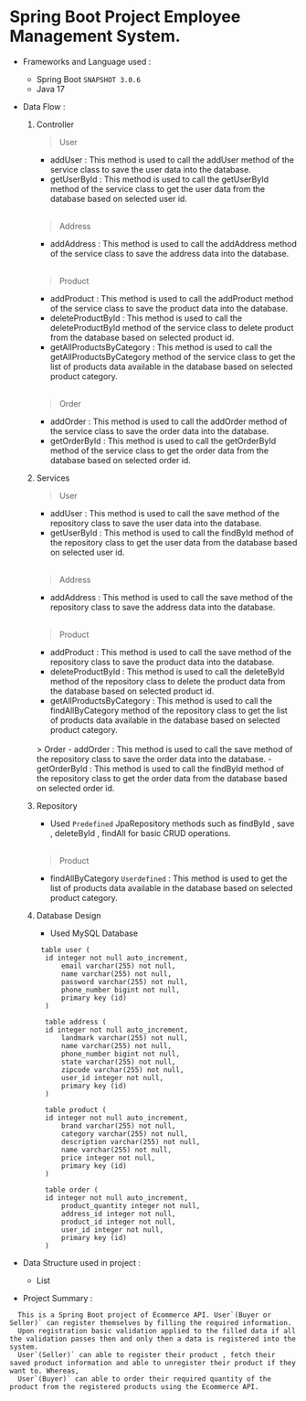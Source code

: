 # Spring Boot Project Employee Management System.

- Frameworks and Language used :
  - Spring Boot `SNAPSHOT 3.0.6`
  - Java 17

- Data Flow :
  1. Controller
      <br/>
      > User
      - addUser : This method is used to call the addUser method of the service class to save the user data into the database.
      - getUserById :  This method is used to call the getUserById method of the service class to get the user data from the database based on selected user id.
        
      <br/>
      
      > Address
      - addAddress : This method is used to call the addAddress method of the service class to save the address data into the database.
       
      <br/>
       
      > Product
      - addProduct : This method is used to call the addProduct method of the service class to save the product data into the database.
      - deleteProductById : This method is used to call the deleteProductById method of the service class to delete product from the database based on selected product id.
      - getAllProductsByCategory : This method is used to call the getAllProductsByCategory method of the service class to get the list of products data available in the database based on selected product category.
          
      <br/>
      
      > Order
      - addOrder : This method is used to call the addOrder method of the service class to save the order data into the database.
      - getOrderById :  This method is used to call the getOrderById method of the service class to get the order data from the database based on selected order id.
            
  2. Services
      <br/>
      > User
      - addUser : This method is used to call the save method of the repository class to save the user data into the database.
      - getUserById :  This method is used to call the findById method of the repository class to get the user data from the database based on selected user id.
      
      <br/>
      
      > Address
      - addAddress : This method is used to call the save method of the repository class to save the address data into the database.
      
      <br/>
       
      > Product
      - addProduct : This method is used to call the save method of the repository class to save the product data into the database.
      - deleteProductById : This method is used to call the deleteById method of the repository class to delete the product data from the database based on selected product id.
      - getAllProductsByCategory : This method is used to call the findAllByCategory method of the repository class to get the list of products data available in the database based on selected product category.
      
      <br/>
      > Order
      - addOrder : This method is used to call the save method of the repository class to save the order data into the database.
      - getOrderById :  This method is used to call the findById method of the repository class to get the order data from the database based on selected order id.
      
  3. Repository
      - Used `Predefined` JpaRepository methods such as findById , save , deleteById , findAll for basic CRUD operations.
      
      <br/>
      
      > Product
      - findAllByCategory `Userdefined` : This method is used to get the list of products data available in the database based on selected product category. 
        
      
  4. Database Design
      - Used MySQL Database
      ```
       table user (
       	id integer not null auto_increment,
        	email varchar(255) not null,
        	name varchar(255) not null,
        	password varchar(255) not null,
        	phone_number bigint not null,
        	primary key (id)
    	)
    	
    	table address (
       	id integer not null auto_increment,
        	landmark varchar(255) not null,
        	name varchar(255) not null,
        	phone_number bigint not null,
        	state varchar(255) not null,
        	zipcode varchar(255) not null,
       	 	user_id integer not null,
        	primary key (id)
    	)
    	
    	table product (
       	id integer not null auto_increment,
        	brand varchar(255) not null,
        	category varchar(255) not null,
        	description varchar(255) not null,
        	name varchar(255) not null,
        	price integer not null,
        	primary key (id)
    	)
    	
    	table order (
      	id integer not null auto_increment,
        	product_quantity integer not null,
        	address_id integer not null,
        	product_id integer not null,
        	user_id integer not null,
        	primary key (id)
    	)
      ```
   
- Data Structure used in project :
  - List

- Project Summary :
```
  This is a Spring Boot project of Ecommerce API. User`(Buyer or Seller)` can register themselves by filling the required information.
  Upon registration basic validation applied to the filled data if all the validation passes then and only then a data is registered into the system.
  User`(Seller)` can able to register their product , fetch their saved product information and able to unregister their product if they want to. Whereas,
  User`(Buyer)` can able to order their required quantity of the product from the registered products using the Ecommerce API.
```
